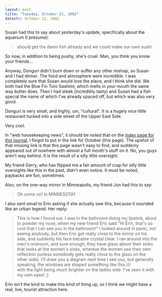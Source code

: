 ```yaml
---
layout: post
title: "Tuesday, October 22, 2002"
datestr: October 22, 2002
---
```


Susan had this to say about yesterday's update, specifically about the aquarium
(I presume):

> should get the damn fish already and we could make our own sushi 

So now, in addition to being pushy, she's cruel. Man, you think you know your
friends...

Anyway, Donguri didn't burn down or suffer any other mishap, so Susan and I
had dinner. The food and atmosphere were incredible. I was completely sure that
Susan would love the place, and I think she did. We both had the Blue Fin Toro
Sashimi, which melts in your mouth the same way butter does. Then I had steak
(incredibly tasty) and Susan had a fish special the name of which I've already
spaced off, but which was also very good.

Donguri is very small, and highly, um, "cultural". It is a hugely
nice little restaurant tucked into a side street of the Upper East Side.

Very cool.

In "web housekeeping news", it should be noted that on the <a href="index.html">index
page for this journal</a>, I forgot to put in the link for October (this page).
The upshot of that missing link is that this page wasn't easy to find, and suddenly
appeared out of nowhere with almost a full month's stuff on it. No, you guys
aren't way behind. It is the result of a silly little oversight.

My friend Gerry, who has flipped me a fair amount of crap for silly little
oversights like this in the past, didn't even notice. It must be noted, paybacks
are fun, sometimes.

Also, on the one-way mirror in Minneapolis, my friend Jon had this to say:

> Oh come on! In MINNESOTA?

I also sent email to Erin asking if she actually saw this, because it sounded
like an urban legend. Her reply:

> This is how I found out. I was in the bathroom doing my lipstick, about to
> powder my nose, when my new friend Eric said "Hi Erin, that's so cool that
> I can see you in the bathroom!" I looked around in panic, not seeing anybody,
> but then Eric got really close to the mirror on his side, and suddenly his
> face became crystal clear. I ran around into the men's restroom, and sure
> enough, they have glass above their sinks that looks at the women's sinks,
> whereas the women see their own reflection (unless somebody gets really close
> to the glass on the other side). I'll draw you a diagram next time I see you,
> but generally speaking, the windows are shaped something like this /\/\/\
> with the light being much brighter on the ladies side. I've seen it with my
> own eyes! ;)

Erin isn't the kind to make this kind of thing up, so I think we might have
a real, live, tourist attraction here.
